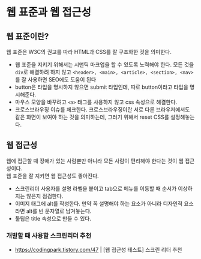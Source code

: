 # 웹 표준과 웹 접근성

## 웹 표준이란?

웹 표준은 W3C의 권고를 따라 HTML과 CSS를 잘 구조화한 것을 의미한다.

- 웹 표준을 지키기 위해서는 시맨틱 마크업을 할 수 있도록 노력해야 한다.
  모든 것을 `div`로 해결하려 하지 않고 `<header>, <main>, <article>, <section>, <nav>`를 잘 사용하면 SEO에도 도움이 된다
- button은 타입을 명시하지 않으면 submit 타입인데, 따로 button이라고 타입을 명시해준다.
- 마우스 모양을 바꾸려고 `<a>` 태그를 사용하지 않고 css 속성으로 해결한다.
- 크로스브라우징 이슈를 체크한다. 크로스브라우징이란 서로 다른 브라우저에서도 같은 화면이 보여야 하는 것을 의미하는데, 그러기 위해서 reset CSS를 설정해놓는다.

## 웹 접근성

웹에 접근할 때 장애가 있는 사람뿐만 아니라 모든 사람이 편리해야 한다는 것이 웹 접근성이다.  
웹 표준을 잘 지키면 웹 접근성도 좋아진다.

- 스크린리더 사용자를 설명 라벨을 붙이고 tab으로 메뉴를 이동할 때 순서가 이상하지는 않은지 점검한다.
- 이미지 태그에 alt를 작성한다. 만약 꼭 설명해야 하는 요소가 아니라 디자인적 요소라면 alt를 빈 문자열로 남겨놓는다.
- 툴팁은 title 속성으로 만들 수 있다.

### 개발할 때 사용할 스크린리더 추천

- https://codingpark.tistory.com/47 | [웹 접근성 테스트] 스크린 리더 추천
